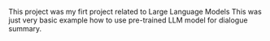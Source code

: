 This project was my firt project related to Large Language Models
This was just very basic example how to use pre-trained LLM model for dialogue summary.
